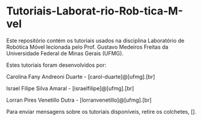# Tutoriais-Laborat-rio-Rob-tica-M-vel
Este repositório contém os tutoriais usados na disciplina Laboratório de Robótica Móvel lecionada pelo Prof. Gustavo Medeiros Freitas da Universidade Federal de Minas Gerais (UFMG).

Estes tutoriais foram desenvolvidos por:
  
  Carolina Fany Andreoni Duarte   - [carol-duarte]@[ufmg].[br]
  
  Israel Filipe Silva Amaral      - [israelfilipe]@[ufmg].[br]
  
  Lorran Pires Venetillo Dutra    - [lorranvenetillo]@[ufmg].[br]

Para enviar mensagens sobre os tutoriais disponíveis, retire os colchetes, [].
